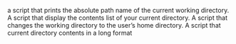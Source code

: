 a script that prints the absolute path name of the current working directory.
A script that display  the contents list of your current directory.
A script that changes the working directory to the user’s home directory.
A script that current directory contents in a long format

